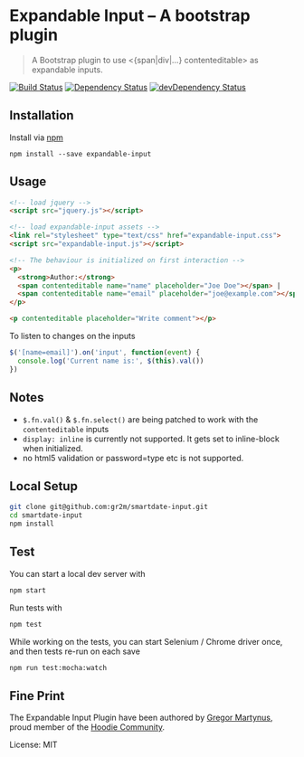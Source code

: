 # Expandable Input – A bootstrap plugin

> A Bootstrap plugin to use <{span|div|...} contenteditable> as expandable inputs.

[![Build Status](https://travis-ci.org/gr2m/expandable-input.svg)](https://travis-ci.org/gr2m/expandable-input)
[![Dependency Status](https://david-dm.org/gr2m/expandable-input.svg)](https://david-dm.org/gr2m/expandable-input)
[![devDependency Status](https://david-dm.org/gr2m/expandable-input/dev-status.svg)](https://david-dm.org/gr2m/expandable-input#info=devDependencies)

## Installation

Install via [npm](https://www.npmjs.com/)

```
npm install --save expandable-input
```


## Usage

```html
<!-- load jquery -->
<script src="jquery.js"></script>

<!-- load expandable-input assets -->
<link rel="stylesheet" type="text/css" href="expandable-input.css">
<script src="expandable-input.js"></script>

<!-- The behaviour is initialized on first interaction -->
<p>
  <strong>Author:</strong>
  <span contenteditable name="name" placeholder="Joe Doe"></span> |
  <span contenteditable name="email" placeholder="joe@example.com"></span>
</p>

<p contenteditable placeholder="Write comment"></p>
```

To listen to changes on the inputs

```js
$('[name=email]').on('input', function(event) {
  console.log('Current name is:', $(this).val())
})
```

## Notes

- `$.fn.val()` & `$.fn.select()` are being patched to work with the `contenteditable` inputs
- `display: inline` is currently not supported. It gets set to inline-block when initialized.
- no html5 validation or password=type etc is not supported.

## Local Setup

```bash
git clone git@github.com:gr2m/smartdate-input.git
cd smartdate-input
npm install
```

## Test

You can start a local dev server with

```bash
npm start
```

Run tests with

```bash
npm test
```

While working on the tests, you can start Selenium / Chrome driver
once, and then tests re-run on each save

```bash
npm run test:mocha:watch
```

## Fine Print

The Expandable Input Plugin have been authored by [Gregor Martynus](https://github.com/gr2m),
proud member of the [Hoodie Community](http://hood.ie/).

License: MIT
